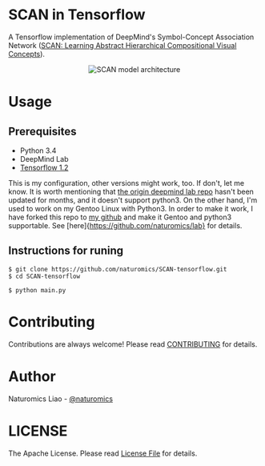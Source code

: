 # SCAN in Tensorflow
A Tensorflow implementation of DeepMind's Symbol-Concept Association Network ([SCAN: Learning Abstract Hierarchical Compositional Visual Concepts](https://arxiv.org/abs/1707.03389)).

<p align="center">
	<img src="https://github.com/naturomics/SCAN-tensorflow/blob/master/assets/SCAN-model.png?raw=true" alt="SCAN model architecture"/>
</p>

# Usage

## Prerequisites

* Python 3.4
* DeepMind Lab
* [Tensorflow 1.2](https://github.com/tensorflow/tensorflow/tree/r1.2)

This is my configuration, other versions might work, too. If don't, let me know.
It is worth mentioning that [the origin deepmind lab repo](https://github.com/deepmind/lab) hasn't been updated for months, and it doesn't support python3. On the other hand, I'm used to work on my Gentoo Linux with Python3. In order to make it work, I have forked this repo to [my github](https://github.com/naturomics/lab) and make it Gentoo and python3 supportable. See [here]{https://github.com/naturomics/lab} for details.

## Instructions for runing
```shell
$ git clone https://github.com/naturomics/SCAN-tensorflow.git
$ cd SCAN-tensorflow
```

```shell
$ python main.py
```


# Contributing
Contributions are always welcome! Please read [CONTRIBUTING](CONTRIBUTING.md) for details.

# Author
Naturomics Liao - [@naturomics](https://github.com/naturomics)

# LICENSE
The Apache License. Please read [License File](LICENSE) for details.
